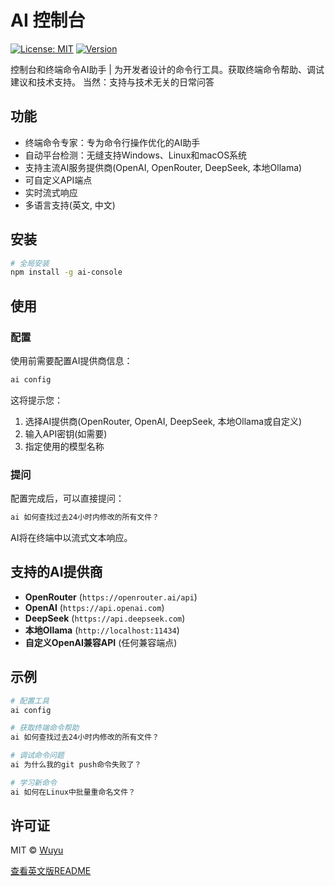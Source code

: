 # AI 控制台

[![License: MIT](https://img.shields.io/badge/License-MIT-yellow.svg)](https://opensource.org/licenses/MIT)
[![Version](https://img.shields.io/badge/version-1.0.0-blue.svg)](https://github.com/wuyuxx/ai-console)

控制台和终端命令AI助手 | 为开发者设计的命令行工具。获取终端命令帮助、调试建议和技术支持。
当然：支持与技术无关的日常问答

## 功能

- 终端命令专家：专为命令行操作优化的AI助手
- 自动平台检测：无缝支持Windows、Linux和macOS系统
- 支持主流AI服务提供商(OpenAI, OpenRouter, DeepSeek, 本地Ollama)
- 可自定义API端点
- 实时流式响应
- 多语言支持(英文, 中文)

## 安装

```bash
# 全局安装
npm install -g ai-console
```

## 使用

### 配置

使用前需要配置AI提供商信息：

```bash
ai config
```

这将提示您：
1. 选择AI提供商(OpenRouter, OpenAI, DeepSeek, 本地Ollama或自定义)
2. 输入API密钥(如需要)
3. 指定使用的模型名称

### 提问

配置完成后，可以直接提问：

```bash
ai 如何查找过去24小时内修改的所有文件？
```

AI将在终端中以流式文本响应。

## 支持的AI提供商

- **OpenRouter** (`https://openrouter.ai/api`)
- **OpenAI** (`https://api.openai.com`)
- **DeepSeek** (`https://api.deepseek.com`)
- **本地Ollama** (`http://localhost:11434`)
- **自定义OpenAI兼容API** (任何兼容端点)

## 示例

```bash
# 配置工具
ai config

# 获取终端命令帮助
ai 如何查找过去24小时内修改的所有文件？

# 调试命令问题
ai 为什么我的git push命令失败了？

# 学习新命令
ai 如何在Linux中批量重命名文件？
```

## 许可证

MIT © [Wuyu](https://github.com/wuyuxx)

[查看英文版README](README.md)
